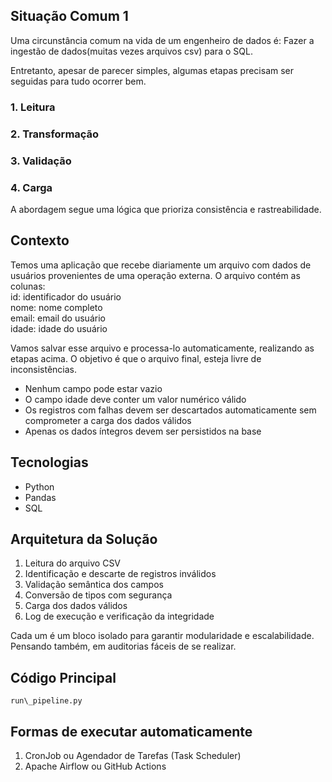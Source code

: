 ## Situação Comum 1

Uma circunstância comum na vida de um engenheiro de dados é: Fazer a ingestão de dados(muitas vezes arquivos csv) para o SQL.

Entretanto, apesar de parecer simples, algumas etapas precisam ser seguidas para tudo ocorrer bem.

### 1\. Leitura

### 2\. Transformação

### 3\. Validação

### 4\. Carga

A abordagem segue uma lógica que prioriza consistência e rastreabilidade.

## Contexto

Temos uma aplicação que recebe diariamente um arquivo com dados de usuários provenientes de uma operação externa. O arquivo contém as colunas:  
id: identificador do usuário  
nome: nome completo  
email: email do usuário  
idade: idade do usuário

Vamos salvar esse arquivo e processa-lo automaticamente, realizando as etapas acima. O objetivo é que o arquivo final, esteja livre de inconsistências.

* Nenhum campo pode estar vazio
* O campo idade deve conter um valor numérico válido
* Os registros com falhas devem ser descartados automaticamente sem comprometer a carga dos dados válidos
* Apenas os dados íntegros devem ser persistidos na base

## Tecnologias

* Python
* Pandas
* SQL

## Arquitetura da Solução

1. Leitura do arquivo CSV
2. Identificação e descarte de registros inválidos
3. Validação semântica dos campos
4. Conversão de tipos com segurança
5. Carga dos dados válidos
6. Log de execução e verificação da integridade

Cada um é um bloco isolado para garantir modularidade e escalabilidade. Pensando também, em auditorias fáceis de se realizar.





## Código Principal

` run\_pipeline.py  `



## Formas de executar automaticamente

1. CronJob ou Agendador de Tarefas (Task Scheduler)
2. Apache Airflow ou GitHub Actions
